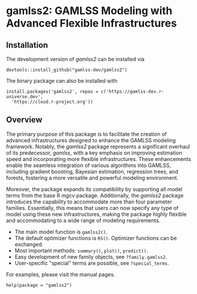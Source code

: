 # gamlss2: GAMLSS Modeling with Advanced Flexible Infrastructures

## Installation

The development version of _gamlss2_ can be installed via

```{r installation-github, eval=FALSE}
devtools::install_github("gamlss-dev/gamlss2")
```

The binary package can also be installed with

```{r installation-r-universe, eval=FALSE}
install.packages('gamlss2', repos = c('https://gamlss-dev.r-universe.dev',
  'https://cloud.r-project.org'))
```

## Overview 

The primary purpose of this package is to facilitate the creation of advanced infrastructures
designed to enhance the GAMLSS modeling framework. Notably, the _gamlss2_ package represents a
significant overhaul of its predecessor, _gamlss_, with a key emphasis on improving estimation
speed and incorporating more flexible infrastructures. These enhancements enable the seamless
integration of various algorithms into GAMLSS, including gradient boosting, Bayesian estimation,
regression trees, and forests, fostering a more versatile and powerful modeling environment.

Moreover, the package expands its compatibility by supporting all model terms from the base
R _mgcv_ package. Additionally, the _gamlss2_ package introduces the capability to
accommodate more than four parameter families. Essentially, this means that users can now
specify any type of model using these new infrastructures, making the package highly
flexible and accommodating to a wide range of modeling requirements.

* The main model function is `gamlss2()`.
* The default optimizer functions is `RS()`. Optimizer functions can be exchanged.
* Most important methods: `summary()`, `plot()`, `predict()`.
* Easy development of new family objects, see `?family.gamlss2`.
* User-specific "special" terms are possible, see `?special_terms`.

For examples, please visit the manual pages.

```{r installation-github, eval=FALSE}
help(package = "gamlss2")
```

